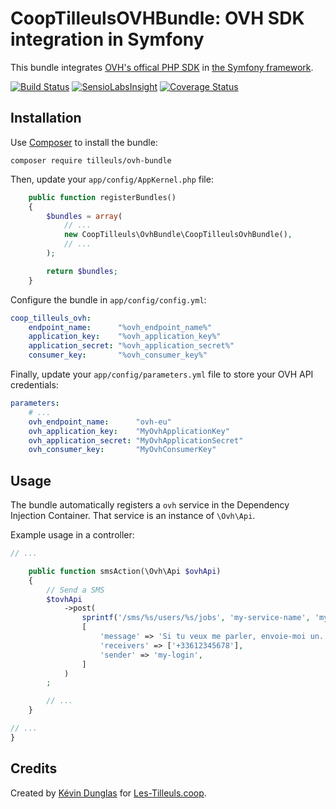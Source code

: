 # CoopTilleulsOVHBundle: OVH SDK integration in Symfony

This bundle integrates [OVH's offical PHP SDK](https://github.com/ovh/php-ovh) in [the Symfony framework](http://symfony.com).

[![Build Status](https://travis-ci.org/coopTilleuls/CoopTilleulsOvhBundle.svg)](https://travis-ci.org/coopTilleuls/CoopTilleulsOvhBundle) [![SensioLabsInsight](https://insight.sensiolabs.com/projects/7366ca13-3e08-4419-b1f1-ae4c8917275e/mini.png)](https://insight.sensiolabs.com/projects/7366ca13-3e08-4419-b1f1-ae4c8917275e) [![Coverage Status](https://img.shields.io/coveralls/coopTilleuls/CoopTilleulsOvhBundle.svg)](https://coveralls.io/r/coopTilleuls/CoopTilleulsOvhBundle)

## Installation

Use [Composer](http://getcomposer.org) to install the bundle:

`composer require tilleuls/ovh-bundle`

Then, update your `app/config/AppKernel.php` file:

```php
    public function registerBundles()
    {
        $bundles = array(
            // ...
            new CoopTilleuls\OvhBundle\CoopTilleulsOvhBundle(),
            // ...
        );

        return $bundles;
    }
```

Configure the bundle in `app/config/config.yml`:

```yaml
coop_tilleuls_ovh:
    endpoint_name:      "%ovh_endpoint_name%"
    application_key:    "%ovh_application_key%"
    application_secret: "%ovh_application_secret%"
    consumer_key:       "%ovh_consumer_key%"
```

Finally, update your `app/config/parameters.yml` file to store your OVH API credentials:

```yaml
parameters:
    # ...
    ovh_endpoint_name:      "ovh-eu"
    ovh_application_key:    "MyOvhApplicationKey"
    ovh_application_secret: "MyOvhApplicationSecret"
    ovh_consumer_key:       "MyOvhConsumerKey"
```

## Usage

The bundle automatically registers a `ovh` service in the Dependency Injection Container. That service is
an instance of `\Ovh\Api`.

Example usage in a controller:

```php
// ...

    public function smsAction(\Ovh\Api $ovhApi)
    {
        // Send a SMS
        $tovhApi
            ->post(
                sprintf('/sms/%s/users/%s/jobs', 'my-service-name', 'my-login'),
                [
                    'message' => 'Si tu veux me parler, envoie-moi un... fax !',
                    'receivers' => ['+33612345678'],
                    'sender' => 'my-login',
                ]
            )
        ;

        // ...
    }

// ...
}
```

## Credits

Created by [Kévin Dunglas](http://dunglas.fr) for [Les-Tilleuls.coop](http://les-tilleuls.coop).
